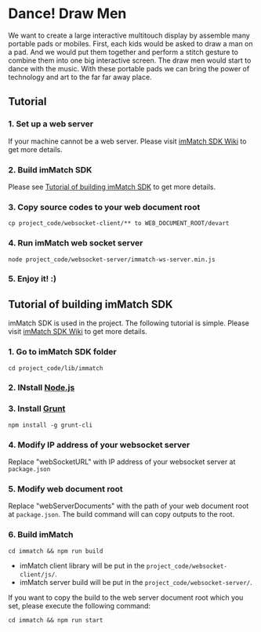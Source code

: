 # Dance! Draw Men

We want to create a large interactive multitouch display by assemble many portable pads or mobiles. First, each kids would be asked to draw a man on a pad. And we would put them together and perform a stitch gesture to combine them into one big interactive screen. The draw men would start to dance with the music. With these portable pads we can bring the power of technology and art to the far far away place.

## Tutorial

### 1. Set up a web server

If your machine cannot be a web server. Please visit [imMatch SDK Wiki](https://bitbucket.org/kf99916/immatch/) to get more details.

### 2. Build imMatch SDK

Please see [Tutorial of building imMatch SDK](https://github.com/jinyaolin/devart-template#tutorial-of-building-immatch-sdk) to get more details.

### 3. Copy source codes to your web document root

```
cp project_code/websocket-client/** to WEB_DOCUMENT_ROOT/devart
```

### 4. Run imMatch web socket server

```
node project_code/websocket-server/immatch-ws-server.min.js
```

### 5. Enjoy it! :)

## Tutorial of building imMatch SDK

imMatch SDK is used in the project. The following tutorial is simple. Please visit [imMatch SDK Wiki](https://bitbucket.org/kf99916/immatch/) to get more details.


### 1. Go to imMatch SDK folder

```
cd project_code/lib/immatch
```

### 2. INstall [Node.js](http://nodejs.org/)

### 3. Install [Grunt](http://gruntjs.com/)

```
npm install -g grunt-cli
```

### 4. Modify IP address of your websocket server

Replace "webSocketURL" with IP address of your websocket server at ```package.json```

### 5. Modify web document root

Replace "webServerDocuments" with the path of your web document root at ```package.json```. The build command will can copy outputs to the root.

### 6. Build imMatch

```
cd immatch && npm run build
```

- imMatch client library will be put in the ```project_code/websocket-client/js/```.
- imMatch server build will be put in the  ```project_code/websocket-server/```.

If you want to copy the build to the web server document root which you set, please execute the following command:

```
cd immatch && npm run start
```